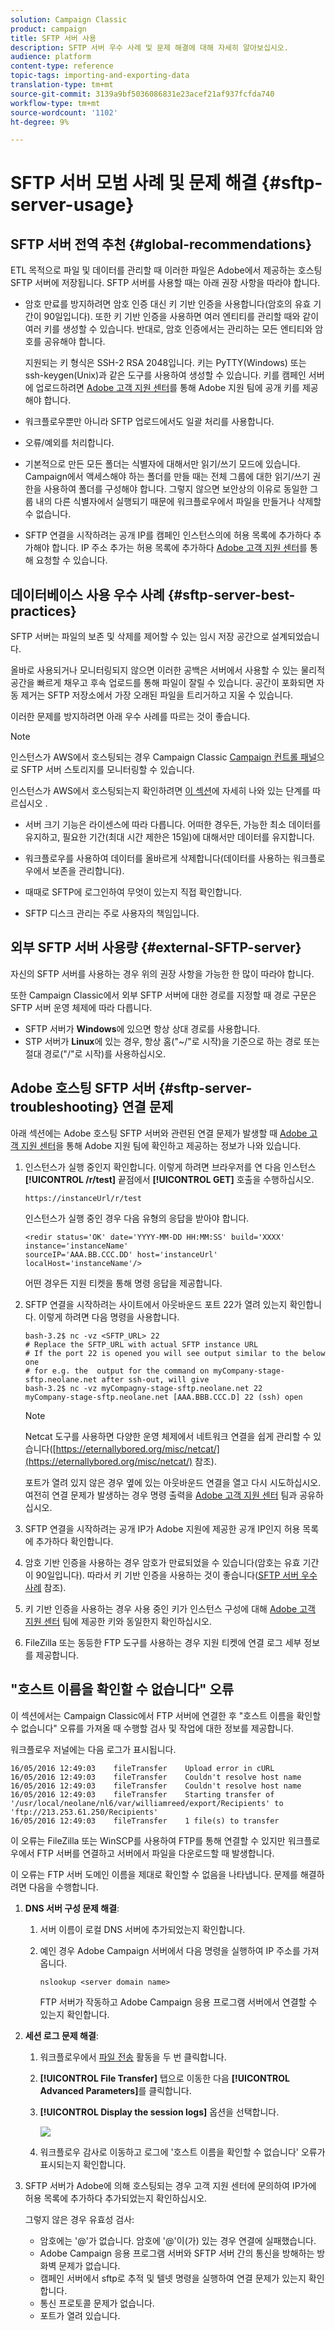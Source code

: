 ```yaml
---
solution: Campaign Classic
product: campaign
title: SFTP 서버 사용
description: SFTP 서버 우수 사례 및 문제 해결에 대해 자세히 알아보십시오.
audience: platform
content-type: reference
topic-tags: importing-and-exporting-data
translation-type: tm+mt
source-git-commit: 3139a9bf5036086831e23acef21af937fcfda740
workflow-type: tm+mt
source-wordcount: '1102'
ht-degree: 9%

---
```



# SFTP 서버 모범 사례 및 문제 해결 {#sftp-server-usage}

## SFTP 서버 전역 추천 {#global-recommendations}

ETL 목적으로 파일 및 데이터를 관리할 때 이러한 파일은 Adobe에서 제공하는 호스팅 SFTP 서버에 저장됩니다. SFTP 서버를 사용할 때는 아래 권장 사항을 따라야 합니다.

* 암호 만료를 방지하려면 암호 인증 대신 키 기반 인증을 사용합니다(암호의 유효 기간이 90일입니다). 또한 키 기반 인증을 사용하면 여러 엔티티를 관리할 때와 같이 여러 키를 생성할 수 있습니다. 반대로, 암호 인증에서는 관리하는 모든 엔티티와 암호를 공유해야 합니다.

   지원되는 키 형식은 SSH-2 RSA 2048입니다. 키는 PyTTY(Windows) 또는 ssh-keygen(Unix)과 같은 도구를 사용하여 생성할 수 있습니다. 키를 캠페인 서버에 업로드하려면 [Adobe 고객 지원 센터](https://helpx.adobe.com/enterprise/admin-guide.html/enterprise/using/support-for-experience-cloud.ug.html)를 통해 Adobe 지원 팀에 공개 키를 제공해야 합니다.

* 워크플로우뿐만 아니라 SFTP 업로드에서도 일괄 처리를 사용합니다.

* 오류/예외를 처리합니다.

* 기본적으로 만든 모든 폴더는 식별자에 대해서만 읽기/쓰기 모드에 있습니다. Campaign에서 액세스해야 하는 폴더를 만들 때는 전체 그룹에 대한 읽기/쓰기 권한을 사용하여 폴더를 구성해야 합니다. 그렇지 않으면 보안상의 이유로 동일한 그룹 내의 다른 식별자에서 실행되기 때문에 워크플로우에서 파일을 만들거나 삭제할 수 없습니다.

* SFTP 연결을 시작하려는 공개 IP를 캠페인 인스턴스의에 허용 목록에 추가하다 추가해야 합니다. IP 주소 추가는 허용 목록에 추가하다 [Adobe 고객 지원 센터](https://helpx.adobe.com/enterprise/admin-guide.html/enterprise/using/support-for-experience-cloud.ug.html)를 통해 요청할 수 있습니다.

## 데이터베이스 사용 우수 사례 {#sftp-server-best-practices}

SFTP 서버는 파일의 보존 및 삭제를 제어할 수 있는 임시 저장 공간으로 설계되었습니다.

올바로 사용되거나 모니터링되지 않으면 이러한 공백은 서버에서 사용할 수 있는 물리적 공간을 빠르게 채우고 후속 업로드를 통해 파일이 잘릴 수 있습니다. 공간이 포화되면 자동 제거는 SFTP 저장소에서 가장 오래된 파일을 트리거하고 지울 수 있습니다.

이러한 문제를 방지하려면 아래 우수 사례를 따르는 것이 좋습니다.

>[!NOTE]
>
>인스턴스가 AWS에서 호스팅되는 경우 Campaign Classic [Campaign 컨트롤 패널](https://docs.adobe.com/content/help/en/control-panel/using/sftp-management/sftp-storage-management.html)으로 SFTP 서버 스토리지를 모니터링할 수 있습니다.
>
>인스턴스가 AWS에서 호스팅되는지 확인하려면 [이 섹션](https://docs.adobe.com/content/help/ko-KR/control-panel/using/faq.html#ims-org-id)에 자세히 나와 있는 단계를 따르십시오 .

* 서버 크기 기능은 라이센스에 따라 다릅니다. 어떠한 경우든, 가능한 최소 데이터를 유지하고, 필요한 기간(최대 시간 제한은 15일)에 대해서만 데이터를 유지합니다.

* 워크플로우를 사용하여 데이터를 올바르게 삭제합니다(데이터를 사용하는 워크플로우에서 보존을 관리합니다).

* 때때로 SFTP에 로그인하여 무엇이 있는지 직접 확인합니다.

* SFTP 디스크 관리는 주로 사용자의 책임입니다.

## 외부 SFTP 서버 사용량 {#external-SFTP-server}

자신의 SFTP 서버를 사용하는 경우 위의 권장 사항을 가능한 한 많이 따라야 합니다.

또한 Campaign Classic에서 외부 SFTP 서버에 대한 경로를 지정할 때 경로 구문은 SFTP 서버 운영 체제에 따라 다릅니다.

* SFTP 서버가 **Windows**&#x200B;에 있으면 항상 상대 경로를 사용합니다.
* STP 서버가 **Linux**&#x200B;에 있는 경우, 항상 홈(&quot;~/&quot;로 시작)을 기준으로 하는 경로 또는 절대 경로(&quot;/&quot;로 시작)를 사용하십시오.

## Adobe 호스팅 SFTP 서버 {#sftp-server-troubleshooting} 연결 문제

아래 섹션에는 Adobe 호스팅 SFTP 서버와 관련된 연결 문제가 발생할 때 [Adobe 고객 지원 센터](https://helpx.adobe.com/enterprise/admin-guide.html/enterprise/using/support-for-experience-cloud.ug.html)을 통해 Adobe 지원 팀에 확인하고 제공하는 정보가 나와 있습니다.

1. 인스턴스가 실행 중인지 확인합니다. 이렇게 하려면 브라우저를 연 다음 인스턴스 **[!UICONTROL /r/test]** 끝점에서 **[!UICONTROL GET]** 호출을 수행하십시오.

   ```
   https://instanceUrl/r/test
   ```

   인스턴스가 실행 중인 경우 다음 유형의 응답을 받아야 합니다.

   ```
   <redir status='OK' date='YYYY-MM-DD HH:MM:SS' build='XXXX' instance='instanceName'
   sourceIP='AAA.BB.CCC.DD' host='instanceUrl' localHost='instanceName'/>
   ```

   어떤 경우든 지원 티켓을 통해 명령 응답을 제공합니다.

1. SFTP 연결을 시작하려는 사이트에서 아웃바운드 포트 22가 열려 있는지 확인합니다. 이렇게 하려면 다음 명령을 사용합니다.

   ```
   bash-3.2$ nc -vz <SFTP_URL> 22
   # Replace the SFTP_URL with actual SFTP instance URL
   # If the port 22 is opened you will see output similar to the below one
   # for e.g. the  output for the command on myCompany-stage-sftp.neolane.net after ssh-out, will give
   bash-3.2$ nc -vz myCompagny-stage-sftp.neolane.net 22
   myCompany-stage-sftp.neolane.net [AAA.BBB.CCC.D] 22 (ssh) open
   ```

   >[!NOTE]
   >
   >Netcat 도구를 사용하면 다양한 운영 체제에서 네트워크 연결을 쉽게 관리할 수 있습니다([https://eternallybored.org/misc/netcat/](https://eternallybored.org/misc/netcat/) 참조).

   포트가 열려 있지 않은 경우 옆에 있는 아웃바운드 연결을 열고 다시 시도하십시오. 여전히 연결 문제가 발생하는 경우 명령 출력을 [Adobe 고객 지원 센터](https://helpx.adobe.com/enterprise/admin-guide.html/enterprise/using/support-for-experience-cloud.ug.html) 팀과 공유하십시오.

1. SFTP 연결을 시작하려는 공개 IP가 Adobe 지원에 제공한 공개 IP인지 허용 목록에 추가하다 확인합니다.
1. 암호 기반 인증을 사용하는 경우 암호가 만료되었을 수 있습니다(암호는 유효 기간이 90일입니다). 따라서 키 기반 인증을 사용하는 것이 좋습니다([SFTP 서버 우수 사례](#sftp-server-best-practices) 참조).
1. 키 기반 인증을 사용하는 경우 사용 중인 키가 인스턴스 구성에 대해 [Adobe 고객 지원 센터](https://helpx.adobe.com/enterprise/admin-guide.html/enterprise/using/support-for-experience-cloud.ug.html) 팀에 제공한 키와 동일한지 확인하십시오.
1. FileZilla 또는 동등한 FTP 도구를 사용하는 경우 지원 티켓에 연결 로그 세부 정보를 제공합니다.

## &quot;호스트 이름을 확인할 수 없습니다&quot; 오류

이 섹션에서는 Campaign Classic에서 FTP 서버에 연결한 후 &quot;호스트 이름을 확인할 수 없습니다&quot; 오류를 가져올 때 수행할 검사 및 작업에 대한 정보를 제공합니다.

워크플로우 저널에는 다음 로그가 표시됩니다.

```
16/05/2016 12:49:03    fileTransfer    Upload error in cURL
16/05/2016 12:49:03    fileTransfer    Couldn't resolve host name
16/05/2016 12:49:03    fileTransfer    Couldn't resolve host name
16/05/2016 12:49:03    fileTransfer    Starting transfer of '/usr/local/neolane/nl6/var/williamreed/export/Recipients' to 'ftp://213.253.61.250/Recipients'
16/05/2016 12:49:03    fileTransfer    1 file(s) to transfer
```

이 오류는 FileZilla 또는 WinSCP를 사용하여 FTP를 통해 연결할 수 있지만 워크플로우에서 FTP 서버를 연결하고 서버에서 파일을 다운로드할 때 발생합니다.

이 오류는 FTP 서버 도메인 이름을 제대로 확인할 수 없음을 나타냅니다. 문제를 해결하려면 다음을 수행합니다.

1. **DNS 서버 구성 문제 해결**:

   1. 서버 이름이 로컬 DNS 서버에 추가되었는지 확인합니다.
   1. 예인 경우 Adobe Campaign 서버에서 다음 명령을 실행하여 IP 주소를 가져옵니다.

      `nslookup <server domain name>`

      FTP 서버가 작동하고 Adobe Campaign 응용 프로그램 서버에서 연결할 수 있는지 확인합니다.

1. **세션 로그 문제 해결**:

   1. 워크플로우에서 [파일 전송](../../workflow/using/file-transfer.md) 활동을 두 번 클릭합니다.
   1. **[!UICONTROL File Transfer]** 탭으로 이동한 다음 **[!UICONTROL Advanced Parameters]**&#x200B;를 클릭합니다.
   1. **[!UICONTROL Display the session logs]** 옵션을 선택합니다.

      ![](assets/sftp-error-display-logs.png)

   1. 워크플로우 감사로 이동하고 로그에 &#39;호스트 이름을 확인할 수 없습니다&#39; 오류가 표시되는지 확인합니다.

1. SFTP 서버가 Adobe에 의해 호스팅되는 경우 고객 지원 센터에 문의하여 IP가에 허용 목록에 추가하다 추가되었는지 확인하십시오.

   그렇지 않은 경우 유효성 검사:

   * 암호에는 &#39;@&#39;가 없습니다. 암호에 &#39;@&#39;이(가) 있는 경우 연결에 실패했습니다.
   * Adobe Campaign 응용 프로그램 서버와 SFTP 서버 간의 통신을 방해하는 방화벽 문제가 없습니다.
   * 캠페인 서버에서 sftp로 추적 및 텔넷 명령을 실행하여 연결 문제가 있는지 확인합니다.
   * 통신 프로토콜 문제가 없습니다.
   * 포트가 열려 있습니다.
